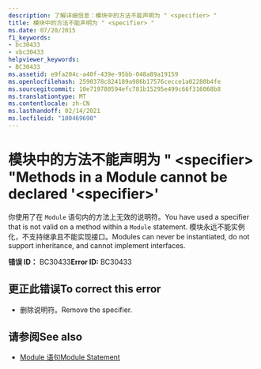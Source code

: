 ```yaml
---
description: 了解详细信息：模块中的方法不能声明为 " <specifier> "
title: 模块中的方法不能声明为 " <specifier> "
ms.date: 07/20/2015
f1_keywords:
- bc30433
- vbc30433
helpviewer_keywords:
- BC30433
ms.assetid: e9fa204c-a40f-439e-95bb-048a89a19159
ms.openlocfilehash: 2590378c824189a986b17576cecce1a02280b4fe
ms.sourcegitcommit: 10e719780594efc781b15295e499c66f316068b8
ms.translationtype: MT
ms.contentlocale: zh-CN
ms.lasthandoff: 02/14/2021
ms.locfileid: "100469690"
---
```

# <a name="methods-in-a-module-cannot-be-declared-specifier"></a><span data-ttu-id="34502-103">模块中的方法不能声明为 " \<specifier> "</span><span class="sxs-lookup"><span data-stu-id="34502-103">Methods in a Module cannot be declared '\<specifier>'</span></span>

<span data-ttu-id="34502-104">你使用了在 `Module` 语句内的方法上无效的说明符。</span><span class="sxs-lookup"><span data-stu-id="34502-104">You have used a specifier that is not valid on a method within a `Module` statement.</span></span> <span data-ttu-id="34502-105">模块永远不能实例化，不支持继承且不能实现接口。</span><span class="sxs-lookup"><span data-stu-id="34502-105">Modules can never be instantiated, do not support inheritance, and cannot implement interfaces.</span></span>  
  
 <span data-ttu-id="34502-106">**错误 ID：** BC30433</span><span class="sxs-lookup"><span data-stu-id="34502-106">**Error ID:** BC30433</span></span>  
  
## <a name="to-correct-this-error"></a><span data-ttu-id="34502-107">更正此错误</span><span class="sxs-lookup"><span data-stu-id="34502-107">To correct this error</span></span>  
  
- <span data-ttu-id="34502-108">删除说明符。</span><span class="sxs-lookup"><span data-stu-id="34502-108">Remove the specifier.</span></span>  
  
## <a name="see-also"></a><span data-ttu-id="34502-109">请参阅</span><span class="sxs-lookup"><span data-stu-id="34502-109">See also</span></span>

- [<span data-ttu-id="34502-110">Module 语句</span><span class="sxs-lookup"><span data-stu-id="34502-110">Module Statement</span></span>](../language-reference/statements/module-statement.md)
